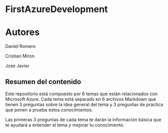 # FirstAzureDevelopment

# Autores

Daniel Romero

Cristian Miron

Jose Javier



## Resumen del contenido

Este repositorio está compuesto por 6 temas que están relacionados con Microsoft Azure. Cada tema está separado en 6 archivos Markdown que tienen 3 preguntas sobre la idea general del tema y 3 preguntas de práctica que ponen a prueba estos conocimientos. 

Las primeras 3 preguntas de cada tema te darán la información básica que te ayudará a entender el tema y mejorar tu conocimiento.
